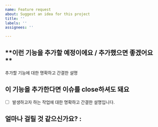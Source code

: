 ```yaml
---
name: Feature request
about: Suggest an idea for this project
title: ''
labels: ''
assignees: ''

---
```


## **이런 기능을 추가할 예정이에요 / 추가했으면 좋겠어요 **
추가할 기능에 대한 명확하고 간결한 설명

## **이 기능을 추가한다면 이슈를 close하셔도 돼요**
- [ ] 발생하고자 하는 작업에 대한 명확하고 간결한 설명입니다.

## **얼마나 걸릴 것 같으신가요?** :
